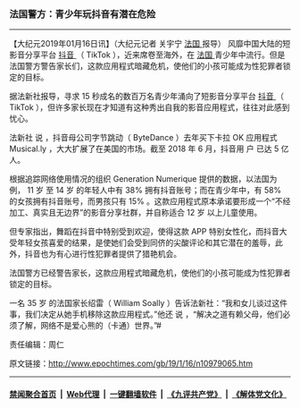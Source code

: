 ### 法国警方：青少年玩抖音有潜在危险
------------------------

<p>
 【大纪元2019年01月16日讯】（大纪元记者
 <span style="font-weight: 400;">
  关宇宁
  <a href="http://www.epochtimes.com/gb/tag/%E6%B3%95%E5%9B%BD.html">
   法国
  </a>
  报导）
 </span>
 <span style="font-weight: 400;">
  风靡中国大陆的短影音分享平台
  <a href="http://www.epochtimes.com/gb/tag/%E6%8A%96%E9%9F%B3.html">
   抖音
  </a>
  （
 </span>
 <span style="font-weight: 400;">
  TikTok
 </span>
 <span style="font-weight: 400;">
  ），近来席卷至海外，在
  <a href="http://www.epochtimes.com/gb/tag/%E6%B3%95%E5%9B%BD.html">
   法国
  </a>
  青少年中流行。但是法国警方警告家长们，这款应用程式暗藏危机，使他们的小孩可能成为性犯罪者锁定的目标。
 </span>
</p>
<p>
 <span style="font-weight: 400;">
  据法新社报导，寻求
 </span>
 <span style="font-weight: 400;">
  15
 </span>
 <span style="font-weight: 400;">
  秒成名的数百万名青少年涌向了短影音分享平台
  <a href="http://www.epochtimes.com/gb/tag/%E6%8A%96%E9%9F%B3.html">
   抖音
  </a>
  （
 </span>
 <span style="font-weight: 400;">
  TikTok
 </span>
 <span style="font-weight: 400;">
  ），但许多家长现在才知道有这种秀出自我的影音应用程式，往往对此感到忧心。
 </span>
</p>
<p>
 <span style="font-weight: 400;">
  法新社
 </span>
 <span style="font-weight: 400;">
  说
 </span>
 <span style="font-weight: 400;">
  ，抖音母公司字节跳动（
 </span>
 <span style="font-weight: 400;">
  ByteDance
 </span>
 <span style="font-weight: 400;">
  ）去年买下卡拉
 </span>
 <span style="font-weight: 400;">
  OK
 </span>
 <span style="font-weight: 400;">
  应用程式
 </span>
 <span style="font-weight: 400;">
  Musical.ly
 </span>
 <span style="font-weight: 400;">
  ，大大扩展了在美国的市场。截至
 </span>
 <span style="font-weight: 400;">
  2018
 </span>
 <span style="font-weight: 400;">
  年
 </span>
 <span style="font-weight: 400;">
  6
 </span>
 <span style="font-weight: 400;">
  月，抖音用
 </span>
 <span style="font-weight: 400;">
  户
 </span>
 <span style="font-weight: 400;">
  已达
 </span>
 <span style="font-weight: 400;">
  5
 </span>
 <span style="font-weight: 400;">
  亿人。
 </span>
</p>
<p>
 <span style="font-weight: 400;">
  根据追踪网络使用情况的组织
 </span>
 <span style="font-weight: 400;">
  Generation Numerique
 </span>
 <span style="font-weight: 400;">
  提供的数据，以法国为例，
 </span>
 <span style="font-weight: 400;">
  11
 </span>
 <span style="font-weight: 400;">
  岁
 </span>
 <span style="font-weight: 400;">
  至
 </span>
 <span style="font-weight: 400;">
  14
 </span>
 <span style="font-weight: 400;">
  岁
 </span>
 <span style="font-weight: 400;">
  的年轻人中有
 </span>
 <span style="font-weight: 400;">
  38%
 </span>
 <span style="font-weight: 400;">
  拥有抖音账号；而在青少年中，有
 </span>
 <span style="font-weight: 400;">
  58%
 </span>
 <span style="font-weight: 400;">
  的女孩拥有抖音账号，而男孩只有
 </span>
 <span style="font-weight: 400;">
  15%
 </span>
 <span style="font-weight: 400;">
  。这款应用程式原本承诺要形成一个“不经加工、真实且无边界”的影音分享社群，并自称适合
 </span>
 <span style="font-weight: 400;">
  12
 </span>
 <span style="font-weight: 400;">
  岁
 </span>
 <span style="font-weight: 400;">
  以上儿童使用。
 </span>
</p>
<p>
 <span style="font-weight: 400;">
  但专家指出，舞蹈在抖音中特别受到欢迎，使得这款
 </span>
 <span style="font-weight: 400;">
  APP
 </span>
 <span style="font-weight: 400;">
  特别女性化，而抖音大受年轻女孩喜爱的结果，是使她们会受到同侪的尖酸评论和其它潜在的羞辱，此外，抖音也为有心进行性犯罪者提供了猎艳机会。
 </span>
</p>
<p>
 <span style="font-weight: 400;">
  法国警方已经警告家长，这款应用程式暗藏危机，使他们的小孩可能成为性犯罪者锁定的目标。
 </span>
</p>
<p>
 <span style="font-weight: 400;">
  一名
 </span>
 <span style="font-weight: 400;">
  35
 </span>
 <span style="font-weight: 400;">
  岁
 </span>
 <span style="font-weight: 400;">
  的法国家长绍雷（
 </span>
 <span style="font-weight: 400;">
  William Soally
 </span>
 <span style="font-weight: 400;">
  ）告诉法新社：“我和女儿谈过这件事，我们决定从她手机移除这款应用程式。”他还
 </span>
 <span style="font-weight: 400;">
  说
 </span>
 <span style="font-weight: 400;">
  ，“解决之道有赖父母，他们必须了解，网络不是爱心熊的（卡通）世界。”#
 </span>
</p>
<p>
 责任编辑：周仁
</p>

原文链接：http://www.epochtimes.com/gb/19/1/16/n10979065.htm


------------------------
#### [禁闻聚合首页](https://github.com/gfw-breaker/banned-news/blob/master/README.md) &nbsp;|&nbsp; [Web代理](https://github.com/gfw-breaker/open-proxy/blob/master/README.md) &nbsp;|&nbsp; [一键翻墙软件](https://github.com/gfw-breaker/nogfw/blob/master/README.md) &nbsp;|&nbsp; [《九评共产党》](https://github.com/gfw-breaker/9ping.md/blob/master/README.md#九评之一评共产党是什么) &nbsp;|&nbsp; [《解体党文化》](https://github.com/gfw-breaker/jtdwh.md/blob/master/README.md#绪论)